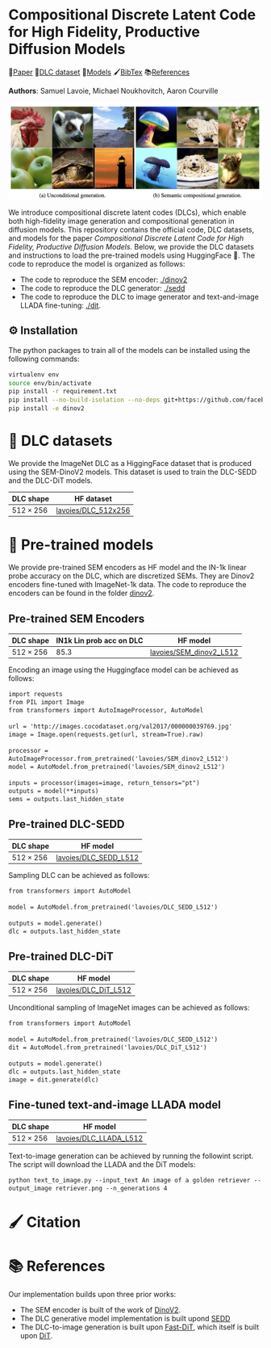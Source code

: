 # Compositional Discrete Latent Code for High Fidelity, Productive Diffusion Models

📄[Paper]() 📁[DLC dataset](#-DLC-datasets) 📀[Models](#-Pre-trained-models) 🖌[BibTex](#-Citation) 📚[References](#-Reference)

**Authors**: Samuel Lavoie, Michael Noukhovitch, Aaron Courville

![Head image -- unconditional and semantic compositional generation examples](figures/head_github.png)

We introduce compositional discrete latent codes (DLCs), which enable both high-fidelity image generation and compositional generation in diffusion models.
This repository contains the official code, DLC datasets, and models for the paper *Compositional Discrete Latent Code for High Fidelity, Productive Diffusion Models.*
Below, we provide the DLC datasets and instructions to load the pre-trained models using HuggingFace 🤗.
The code to reproduce the model is organized as follows:
* The code to reproduce the SEM encoder: [./dinov2](./dinov2)
* The code to reproduce the DLC generator: [./sedd](./sedd)
* The code to reproduce the DLC to image generator and text-and-image LLADA fine-tuning: [./dit](./dit).

## ⚙️  Installation
The python packages to train all of the models can be installed using the following commands:
```bash
virtualenv env
source env/bin/activate
pip install -r requirement.txt
pip install --no-build-isolation --no-deps git+https://github.com/facebookresearch/xformers.git
pip install -e dinov2
```

# 📁 DLC datasets

We provide the ImageNet DLC as a HiggingFace dataset that is produced using the SEM-DinoV2 models.
This dataset is used to train the DLC-SEDD and the DLC-DiT models.

| DLC shape        | HF dataset |
| --------------   | ------- |
| $512\times 256$  | [lavoies/DLC_512x256](https://huggingface.co/datasets/lavoies/DLC_512x256)  |

# 📀 Pre-trained models

We provide pre-trained SEM encoders as HF model and the IN-1k linear probe accuracy on the DLC, which are discretized SEMs.
They are Dinov2 encoders fine-tuned with ImageNet-1k data.
The code to reproduce the encoders can be found in the folder [dinov2](./dinov2).

## Pre-trained SEM Encoders
| DLC shape        | IN1k Lin prob acc on DLC |   HF model    |
| --------------   | ----------------- | ------------- |
| $512\times 256$  | 85.3              | [lavoies/SEM_dinov2_L512](https://huggingface.co/lavoies/SEM_dinov2_L512)  |

Encoding an image using the Huggingface model can be achieved as follows:
```
import requests
from PIL import Image
from transformers import AutoImageProcessor, AutoModel

url = 'http://images.cocodataset.org/val2017/000000039769.jpg'
image = Image.open(requests.get(url, stream=True).raw)

processor = AutoImageProcessor.from_pretrained('lavoies/SEM_dinov2_L512')
model = AutoModel.from_pretrained('lavoies/SEM_dinov2_L512')

inputs = processor(images=image, return_tensors="pt")
outputs = model(**inputs)
sems = outputs.last_hidden_state
```

## Pre-trained DLC-SEDD
| DLC shape         | HF model |
| --------------    | ------------- |
| $512\times 256$   | [lavoies/DLC_SEDD_L512](https://huggingface.co/lavoies/DLC_SEDD_L512)  |

Sampling DLC can be achieved as follows:
```
from transformers import AutoModel

model = AutoModel.from_pretrained('lavoies/DLC_SEDD_L512')

outputs = model.generate()
dlc = outputs.last_hidden_state
```

## Pre-trained DLC-DiT
| DLC shape         | HF model |
| --------------    | ------------- |
| $512\times 256$   | [lavoies/DLC_DiT_L512](https://huggingface.co/lavoies/DLC_DiT_L512)  |

Unconditional sampling of ImageNet images can be achieved as follows:
```
from transformers import AutoModel

model = AutoModel.from_pretrained('lavoies/DLC_SEDD_L512')
dit = AutoModel.from_pretrained('lavoies/DLC_DiT_L512')

outputs = model.generate()
dlc = outputs.last_hidden_state
image = dit.generate(dlc)
```

## Fine-tuned text-and-image LLADA model
| DLC shape | HF model |
| ----------| -------- |
| $512\times 256$ | [lavoies/DLC_LLADA_L512](https://huggingface.co/lavoies/DLC_LLADA_L512) |

Text-to-image generation can be achieved by running the followint script. The script
will download the LLADA and the DiT models:
```
python text_to_image.py --input_text An image of a golden retriever --output_image retriever.png --n_generations 4
```


# 🖌 Citation

# 📚 References

Our implementation builds upon three prior works:
* The SEM encoder is built of the work of [DinoV2](https://github.com/facebookresearch/dinov2).
* The DLC generative model implementation is built upond [SEDD](https://github.com/louaaron/Score-Entropy-Discrete-Diffusion)
* The DLC-to-image generation is built upon [Fast-DiT](https://github.com/chuanyangjin/fast-DiT), which itself is built upon [DiT](https://github.com/facebookresearch/DiT).

